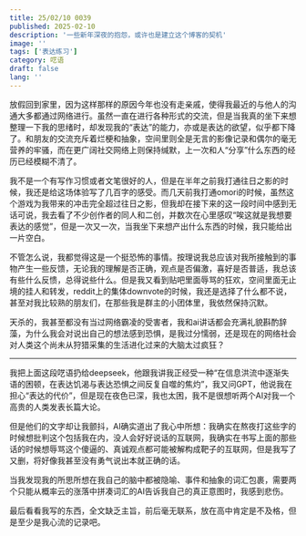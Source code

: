 ```yaml
---
title: 25/02/10 0039
published: 2025-02-10
description: '一些新年深夜的抱怨，或许也是建立这个博客的契机'
image: ''
tags: ['表达练习']
category: 呓语
draft: false 
lang: ''
---
```


放假回到家里，因为这样那样的原因今年也没有走亲戚，使得我最近的与他人的沟通大多都通过网络进行。虽然一直在进行各种形式的交流，但是当我真的坐下来想整理一下我的思绪时，却发现我的“表达”的能力，亦或是表达的欲望，似乎都下降了。和朋友的交流充斥着烂梗和抽象，空间里则全是无言的影像记录和偶尔的毫无营养的牢骚，而在更广阔社交网络上则保持缄默，上一次和人“分享”什么东西的经历已经模糊不清了。

我不是一个有写作习惯或者文笔很好的人，但是在半年之前我打通往日之影的时候，我还是给这场体验写了几百字的感受。而几天前我打通omori的时候，虽然这个游戏为我带来的冲击完全超过往日之影，但我却在接下来的这一段时间中感到无话可说，我去看了不少创作者的同人和二创，并数次在心里感叹“唉这就是我想要表达的感觉”，但是一次又一次，当我坐下来想产出什么东西的时候，我只能给出一片空白。

不管怎么说，我都觉得这是一个挺恐怖的事情。按理说我总应该对我所接触到的事物产生一些反馈，无论我的理解是否正确，观点是否偏激，喜好是否普适，我总该有些什么反愦，总得说些什么。但是我又看到贴吧里面辱骂的狂欢，空间里面无止境的挂人和转发，reddit上的集体downvote的时候，我还是选择了什么都不说，甚至对我比较熟的朋友们，在那些我是群主的小团体里，我依然保持沉默。

天杀的，我甚至都没有当过网络霸凌的受害者，我和ai讲话都会充满礼貌斟酌辞藻，为什么我会对说出自己的想法感到恐惧，是我过分懦弱，还是现在的网络社会对人类这个尚未从狩猎采集的生活进化过来的大脑太过疯狂？

---

我把上面这段呓语扔给deepseek，他跟我讲我正经受一种“在信息洪流中逐渐失语的困顿，在表达饥渴与表达恐惧之间反复自噬的焦灼”，我又问GPT，他说我在担心“表达的代价”，但是现在夜色已深，我也太困，我不是很想听两个AI对我一个高贵的人类发表长篇大论。

但是他们的文字却让我颤抖，AI确实道出了我心中所想：我确实在熬夜打这些字的时候想批判这个包括我在内，没人会好好说话的互联网，我确实在书写上面的那些话的时候想辱骂这个傻逼的、真诚观点都可能被解构成靶子的互联网，但是我写了又删，将好像我甚至没有勇气说出本就正确的话。

当我发现我的所思所想在我自己的脑中都被隐喻、事件和抽象的词汇包裹，需要两个只能从概率云的涨落中拼凑词汇的AI告诉我自己的真正意图时，我感到悲伤。

最后看看我写的东西，全文缺乏主旨，前后毫无联系，放在高中肯定是不及格，但是至少是我心流的记录吧。